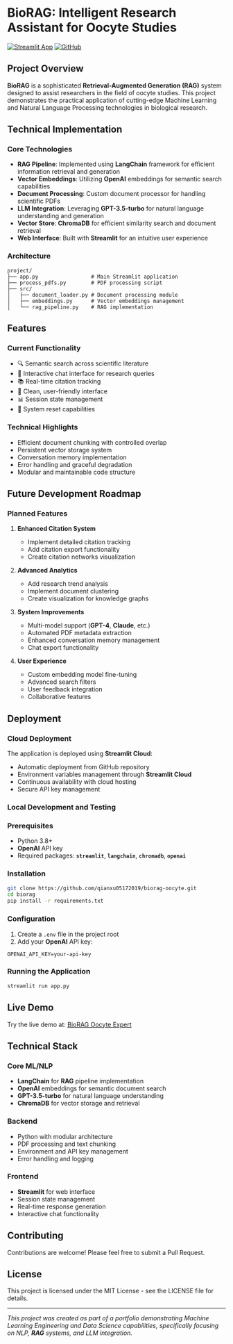 # BioRAG: Intelligent Research Assistant for Oocyte Studies

[![Streamlit App](https://static.streamlit.io/badges/streamlit_badge_black_white.svg)](https://biorag-oocyte-36nfepumrpgfwushlci6c2.streamlit.app/)
[![GitHub](https://img.shields.io/badge/github-%23121011.svg?style=for-the-badge&logo=github&logoColor=white)](https://github.com/qianxu05172019/biorag-oocyte)

## Project Overview

**BioRAG** is a sophisticated **Retrieval-Augmented Generation (RAG)** system designed to assist researchers in the field of oocyte studies. This project demonstrates the practical application of cutting-edge Machine Learning and Natural Language Processing technologies in biological research.

## Technical Implementation

### Core Technologies
- **RAG Pipeline**: Implemented using **LangChain** framework for efficient information retrieval and generation
- **Vector Embeddings**: Utilizing **OpenAI** embeddings for semantic search capabilities
- **Document Processing**: Custom document processor for handling scientific PDFs
- **LLM Integration**: Leveraging **GPT-3.5-turbo** for natural language understanding and generation
- **Vector Store**: **ChromaDB** for efficient similarity search and document retrieval
- **Web Interface**: Built with **Streamlit** for an intuitive user experience

### Architecture
```
project/
├── app.py                 # Main Streamlit application
├── process_pdfs.py        # PDF processing script
├── src/
│   ├── document_loader.py # Document processing module
│   ├── embeddings.py      # Vector embeddings management
│   └── rag_pipeline.py    # RAG implementation
```

## Features

### Current Functionality
- 🔍 Semantic search across scientific literature
- 💬 Interactive chat interface for research queries
- 📚 Real-time citation tracking
- 🎨 Clean, user-friendly interface
- 📊 Session state management
- 🔄 System reset capabilities

### Technical Highlights
- Efficient document chunking with controlled overlap
- Persistent vector storage system
- Conversation memory implementation
- Error handling and graceful degradation
- Modular and maintainable code structure

## Future Development Roadmap

### Planned Features
1. **Enhanced Citation System**
   - Implement detailed citation tracking
   - Add citation export functionality
   - Create citation networks visualization

2. **Advanced Analytics**
   - Add research trend analysis
   - Implement document clustering
   - Create visualization for knowledge graphs

3. **System Improvements**
   - Multi-model support (**GPT-4**, **Claude**, etc.)
   - Automated PDF metadata extraction
   - Enhanced conversation memory management
   - Chat export functionality

4. **User Experience**
   - Custom embedding model fine-tuning
   - Advanced search filters
   - User feedback integration
   - Collaborative features

## Deployment

### Cloud Deployment
The application is deployed using **Streamlit Cloud**:
- Automatic deployment from GitHub repository
- Environment variables management through **Streamlit Cloud**
- Continuous availability with cloud hosting
- Secure API key management

### Local Development and Testing

### Prerequisites
- Python 3.8+
- **OpenAI** API key
- Required packages: **`streamlit`**, **`langchain`**, **`chromadb`**, **`openai`**

### Installation
```bash
git clone https://github.com/qianxu05172019/biorag-oocyte.git
cd biorag
pip install -r requirements.txt
```

### Configuration
1. Create a `.env` file in the project root
2. Add your **OpenAI** API key:
```
OPENAI_API_KEY=your-api-key
```

### Running the Application
```bash
streamlit run app.py
```

## Live Demo
Try the live demo at: [BioRAG Oocyte Expert](https://biorag-oocyte-36nfepumrpgfwushlci6c2.streamlit.app/)

## Technical Stack

### Core ML/NLP
- **LangChain** for **RAG** pipeline implementation
- **OpenAI** embeddings for semantic document search
- **GPT-3.5-turbo** for natural language understanding
- **ChromaDB** for vector storage and retrieval

### Backend
- Python with modular architecture
- PDF processing and text chunking
- Environment and API key management
- Error handling and logging

### Frontend
- **Streamlit** for web interface
- Session state management
- Real-time response generation
- Interactive chat functionality

## Contributing
Contributions are welcome! Please feel free to submit a Pull Request.

## License
This project is licensed under the MIT License - see the LICENSE file for details.

---
*This project was created as part of a portfolio demonstrating Machine Learning Engineering and Data Science capabilities, specifically focusing on NLP, **RAG** systems, and LLM integration.*